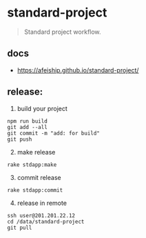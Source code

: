 # standard-project
> Standard project workflow.

## docs
- https://afeiship.github.io/standard-project/

## release:
1. build your project
  ```shell
  npm run build
  git add --all
  git commit -m "add: for build"
  git push
  ```

2. make release
  ```shell
  rake stdapp:make
  ```

3. commit release
  ```shell
  rake stdapp:commit
  ```

4. release in remote
  ```shell
  ssh user@201.201.22.12
  cd /data/standard-project
  git pull
  ```
